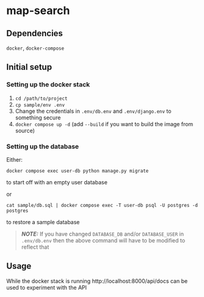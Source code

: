 # map-search

## Dependencies

`docker`, `docker-compose`

## Initial setup

### Setting up the docker stack

1. `cd /path/to/project`
2. `cp sample/env .env`
3. Change the credentials in `.env/db.env` and `.env/django.env` to something
   secure
4. `docker compose up -d` (add `--build` if you want to build the image from
   source)

### Setting up the database

Either:

`docker compose exec user-db python manage.py migrate`

to start off with an empty user database

or

`cat sample/db.sql | docker compose exec -T user-db psql -U postgres -d postgres`

to restore a sample database

> **_NOTE:_**  If you have changed `DATABASE_DB` and/or `DATABASE_USER` in `.env/db.env` then the above command will have to be modified to reflect that


## Usage

While the docker stack is running http://localhost:8000/api/docs can be used to experiment with the API
